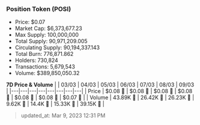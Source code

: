 
  ### Position Token (POSI)
  - Price: $0.07
  - Market Cap: $6,373,677.23
  - Max Supply: 100,000,000
  - Total Supply: 90,971,209.005
  - Circulating Supply: 90,194,337.143
  - Total Burn: 776,871.862
  - Holders: 730,824
  - Transactions: 5,679,543
  - Volume: $389,850,050.32

  **7D Price & Volume**
  | | 03&#x2F;03 | 04&#x2F;03 | 05&#x2F;03 | 06&#x2F;03 | 07&#x2F;03 | 08&#x2F;03 | 09&#x2F;03 |
  |---|---|---|---|---|---|---|---|
  | Price | $0.08 🔻 | $0.08 🔻 | $0.08 🔻 | $0.08 🔻 | $0.08 🔻 | $0.08 🔻 | $0.07 🔻 |
  | Volume | 43.89K 🚀 | 26.42K 🔻 | 26.23K 🔻 | 9.62K 🔻 | 14.4K 🚀 | 15.33K 🚀 | 39.15K 🚀 |

  > updated_at: Mar 9, 2023 12:31 PM
